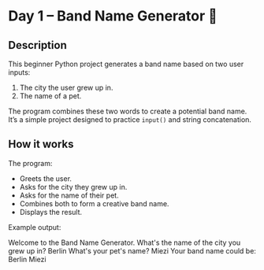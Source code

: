 # Day 1 – Band Name Generator 🎸

## Description

This beginner Python project generates a band name based on two user inputs:

1. The city the user grew up in.
2. The name of a pet.

The program combines these two words to create a potential band name. It’s a simple project designed to practice `input()` and string concatenation.

## How it works

The program:

- Greets the user.
- Asks for the city they grew up in.
- Asks for the name of their pet.
- Combines both to form a creative band name.
- Displays the result.

Example output:

Welcome to the Band Name Generator.
What's the name of the city you grew up in? Berlin
What's your pet's name? Miezi
Your band name could be: Berlin Miezi
